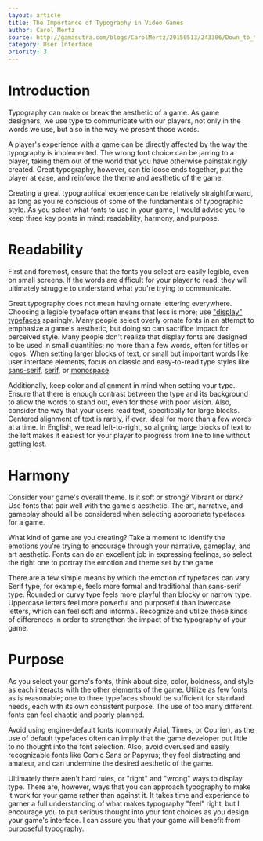 ```yaml
---
layout: article
title: The Importance of Typography in Video Games
author: Carol Mertz
source: http://gamasutra.com/blogs/CarolMertz/20150513/243306/Down_to_the_Letter_The_Importance_of_Typography_in_Video_Games.php
category: User Interface
priority: 3
---
```


# Introduction
Typography can make or break the aesthetic of a game. As game designers, we use type to communicate with our players, not only in the words we use, but also in the way we present those words.

A player's experience with a game can be directly affected by the way the typography is implemented. The wrong font choice can be jarring to a player, taking them out of the world that you have otherwise painstakingly created. Great typography, however, can tie loose ends together, put the player at ease, and reinforce the theme and aesthetic of the game.

Creating a great typographical experience can be relatively straightforward, as long as you're conscious of some of the fundamentals of typographic style. As you select what fonts to use in your game, I would advise you to keep three key points in mind: readability, harmony, and purpose.

# Readability
First and foremost, ensure that the fonts you select are easily legible, even on small screens. If the words are difficult for your player to read, they will ultimately struggle to understand what you're trying to communicate.

Great typography does not mean having ornate lettering everywhere. Choosing a legible typeface often means that less is more; use ["display" typefaces](http://en.wikipedia.org/wiki/Samples_of_display_typefaces) sparingly. Many people select overly ornate fonts in an attempt to emphasize a game's aesthetic, but doing so can sacrifice impact for perceived style. Many people don't realize that display fonts are designed to be used in small quantities; no more than a few words, often for titles or logos. When setting larger blocks of text, or small but important words like user interface elements, focus on classic and easy-to-read type styles like [sans-serif](http://en.wikipedia.org/wiki/Samples_of_sans_serif_typefaces), [serif](http://en.wikipedia.org/wiki/Samples_of_serif_typefaces), or [monospace](http://en.wikipedia.org/wiki/Samples_of_monospaced_typefaces).

Additionally, keep color and alignment in mind when setting your type. Ensure that there is enough contrast between the type and its background to allow the words to stand out, even for those with poor vision. Also, consider the way that your users read text, specifically for large blocks. Centered alignment of text is rarely, if ever, ideal for more than a few words at a time. In English, we read left-to-right, so aligning large blocks of text to the left makes it easiest for your player to progress from line to line without getting lost.

# Harmony
Consider your game's overall theme. Is it soft or strong? Vibrant or dark? Use fonts that pair well with the game's aesthetic. The art, narrative, and gameplay should all be considered when selecting appropriate typefaces for a game.

What kind of game are you creating? Take a moment to identify the emotions you're trying to encourage through your narrative, gameplay, and art aesthetic. Fonts can do an excellent job in expressing feelings, so select the right one to portray the emotion and theme set by the game.

There are a few simple means by which the emotion of typefaces can vary. Serif type, for example, feels more formal and traditional than sans-serif type. Rounded or curvy type feels more playful than blocky or narrow type. Uppercase letters feel more powerful and purposeful than lowercase letters, which can feel soft and informal. Recognize and utilize these kinds of differences in order to strengthen the impact of the typography of your game.

# Purpose
As you select your game's fonts, think about size, color, boldness, and style as each interacts with the other elements of the game. Utilize as few fonts as is reasonable; one to three typefaces should be sufficient for standard needs, each with its own consistent purpose. The use of too many different fonts can feel chaotic and poorly planned.

Avoid using engine-default fonts (commonly Arial, Times, or Courier), as the use of default typefaces often can imply that the game developer put little to no thought into the font selection. Also, avoid overused and easily recognizable fonts like Comic Sans or Papyrus; they feel distracting and amateur, and can undermine the desired aesthetic of the game.

Ultimately there aren't hard rules, or "right" and "wrong" ways to display type. There are, however, ways that you can approach typography to make it work for your game rather than against it. It takes time and experience to garner a full understanding of what makes typography "feel" right, but I encourage you to put serious thought into your font choices as you design your game's interface. I can assure you that your game will benefit from purposeful typography.